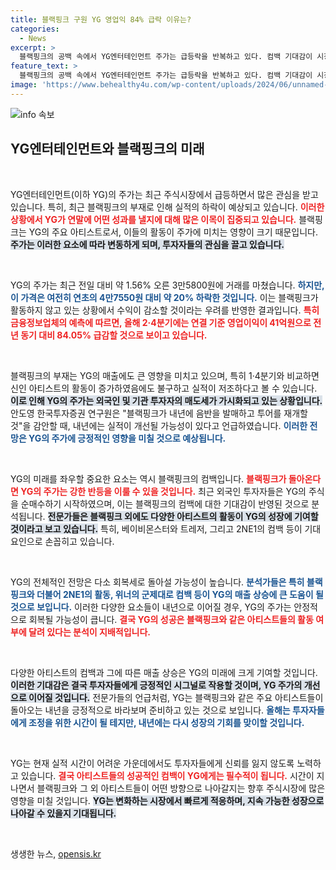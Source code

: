 ```yaml
---
title: 블랙핑크 구원 YG 영업익 84% 급락 이유는?
categories:
  - News
excerpt: >
  블랙핑크의 공백 속에서 YG엔터테인먼트 주가는 급등락을 반복하고 있다. 컴백 기대감이 시장에 희망을 주지만, 실적 쇼크 우려는 여전히 현실. 과연 YG는 연말 모멘텀을 확보할 수 있을까?
feature_text: >
  블랙핑크의 공백 속에서 YG엔터테인먼트 주가는 급등락을 반복하고 있다. 컴백 기대감이 시장에 희망을 주지만, 실적 쇼크 우려는 여전히 현실. 과연 YG는 연말 모멘텀을 확보할 수 있을까?
image: 'https://www.behealthy4u.com/wp-content/uploads/2024/06/unnamed-file.png'
---
```


<p><img src="https://www.behealthy4u.com/wp-content/uploads/2024/06/unnamed-file.png" alt="info 속보" /></p>

<h2 data-ke-size="size26">YG엔터테인먼트와 블랙핑크의 미래</h2>

<p data-ke-size="size16">&nbsp;</p>

<p>YG엔터테인먼트(이하 YG)의 주가는 최근 주식시장에서 급등하면서 많은 관심을 받고 있습니다. 특히, 최근 블랙핑크의 부재로 인해 실적의 하락이 예상되고 있습니다. <b><span style="color: #ee2323;">이러한 상황에서 YG가 연말에 어떤 성과를 낼지에 대해 많은 이목이 집중되고 있습니다.</span></b> 블랙핑크는 YG의 주요 아티스트로서, 이들의 활동이 주가에 미치는 영향이 크기 때문입니다. <b><span style="background-color: #21538527;">주가는 이러한 요소에 따라 변동하게 되며, 투자자들의 관심을 끌고 있습니다.</span></b></p>

<p data-ke-size="size16">&nbsp;</p>

<p>YG의 주가는 최근 전일 대비 약 1.56% 오른 3만5800원에 거래를 마쳤습니다. <b><span style="color: #1a5490;">하지만, 이 가격은 여전히 연초의 4만7550원 대비 약 20% 하락한 것입니다.</span></b> 이는 블랙핑크가 활동하지 않고 있는 상황에서 수익이 감소할 것이라는 우려를 반영한 결과입니다. <b><span style="color: #ee2323;">특히 금융정보업체의 예측에 따르면, 올해 2·4분기에는 연결 기준 영업이익이 41억원으로 전년 동기 대비 84.05% 급감할 것으로 보이고 있습니다.</span></b></p>

<p data-ke-size="size16">&nbsp;</p>

<p>블랙핑크의 부재는 YG의 매출에도 큰 영향을 미치고 있으며, 특히 1·4분기와 비교하면 신인 아티스트의 활동이 증가하였음에도 불구하고 실적이 저조하다고 볼 수 있습니다. <b><span style="background-color: #21538527;">이로 인해 YG의 주가는 외국인 및 기관 투자자의 매도세가 가시화되고 있는 상황입니다.</span></b> 안도영 한국투자증권 연구원은 "블랙핑크가 내년에 음반을 발매하고 투어를 재개할 것"을 감안할 때, 내년에는 실적이 개선될 가능성이 있다고 언급하였습니다. <b><span style="color: #1a5490;">이러한 전망은 YG의 주가에 긍정적인 영향을 미칠 것으로 예상됩니다.</span></b></p>

<p data-ke-size="size16">&nbsp;</p>

<p>YG의 미래를 좌우할 중요한 요소는 역시 블랙핑크의 컴백입니다. <b><span style="color: #ee2323;">블랙핑크가 돌아온다면 YG의 주가는 강한 반등을 이룰 수 있을 것입니다.</span></b> 최근 외국인 투자자들은 YG의 주식을 순매수하기 시작하였으며, 이는 블랙핑크의 컴백에 대한 기대감이 반영된 것으로 분석됩니다. <b><span style="background-color: #21538527;">전문가들은 블랙핑크 외에도 다양한 아티스트의 활동이 YG의 성장에 기여할 것이라고 보고 있습니다.</span></b> 특히, 베이비몬스터와 트레저, 그리고 2NE1의 컴백 등이 기대 요인으로 손꼽히고 있습니다.</p>

<p data-ke-size="size16">&nbsp;</p>

<p>YG의 전체적인 전망은 다소 회복세로 돌아설 가능성이 높습니다. <b><span style="color: #1a5490;">분석가들은 특히 블랙핑크와 더불어 2NE1의 활동, 위너의 군제대로 컴백 등이 YG의 매출 상승에 큰 도움이 될 것으로 보입니다.</span></b> 이러한 다양한 요소들이 내년으로 이어질 경우, YG의 주가는 안정적으로 회복될 가능성이 큽니다. <b><span style="color: #ee2323;">결국 YG의 성공은 블랙핑크와 같은 아티스트들의 활동 여부에 달려 있다는 분석이 지배적입니다.</span></b></p>

<p data-ke-size="size16">&nbsp;</p>

<p>다양한 아티스트의 컴백과 그에 따른 매출 상승은 YG의 미래에 크게 기여할 것입니다. <b><span style="background-color: #21538527;">이러한 기대감은 결국 투자자들에게 긍정적인 시그널로 작용할 것이며, YG 주가의 개선으로 이어질 것입니다.</span></b> 전문가들의 언급처럼, YG는 블랙핑크와 같은 주요 아티스트들이 돌아오는 내년을 긍정적으로 바라보며 준비하고 있는 것으로 보입니다. <b><span style="color: #1a5490;">올해는 투자자들에게 조정을 위한 시간이 될 테지만, 내년에는 다시 성장의 기회를 맞이할 것입니다.</span></b></p>

<p data-ke-size="size16">&nbsp;</p>

<p>YG는 현재 실적 시간이 어려운 가운데에서도 투자자들에게 신뢰를 잃지 않도록 노력하고 있습니다. <b><span style="color: #ee2323;">결국 아티스트들의 성공적인 컴백이 YG에게는 필수적이 됩니다.</span></b> 시간이 지나면서 블랙핑크와 그 외 아티스트들이 어떤 방향으로 나아갈지는 향후 주식시장에 많은 영향을 미칠 것입니다. <b><span style="background-color: #21538527;">YG는 변화하는 시장에서 빠르게 적응하며, 지속 가능한 성장으로 나아갈 수 있을지 기대됩니다.</span></b></p>

<p data-ke-size="size16">&nbsp;</p>
생생한 뉴스, <a href="https://opensis.kr" rel="dofollow">opensis.kr</a>


